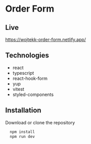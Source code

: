 # Order Form

## Live

https://wojtekk-order-form.netlify.app/

## Technologies

- react
- typescript
- react-hook-form
- yup
- vitest
- styled-components

## Installation

Download or clone the repository

```bash
  npm install
  npm run dev
```
